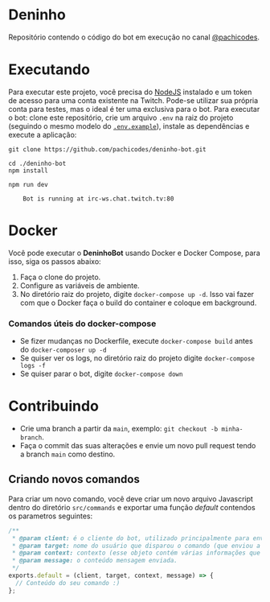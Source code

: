 # Deninho

Repositório contendo o código do bot em execução no canal [@pachicodes][1].

# Executando

Para executar este projeto, você precisa do [NodeJS][2] instalado e um token de acesso para uma conta existente na Twitch. Pode-se utilizar sua própria conta para testes, mas o ideal é ter uma exclusiva para o bot. Para executar o bot: clone este repositório, crie um arquivo `.env` na raiz do projeto (seguindo o mesmo modelo do [`.env.example`](.env.example)), instale as dependências e execute a aplicação:

```
git clone https://github.com/pachicodes/deninho-bot.git

cd ./deninho-bot
npm install

npm run dev

    Bot is running at irc-ws.chat.twitch.tv:80
```

# Docker

Você pode executar o **DeninhoBot** usando Docker e Docker Compose, para isso, siga os passos abaixo:

1. Faça o clone do projeto.
2. Configure as variáveis de ambiente.
3. No diretório raiz do projeto, digite `docker-compose up -d`. Isso vai fazer com que o Docker faça o build do container e coloque em background.

### Comandos úteis do docker-compose

- Se fizer mudanças no Dockerfile, execute `docker-compose build` antes do `docker-composer up -d`
- Se quiser ver os logs, no diretório raiz do projeto digite `docker-compose logs -f`
- Se quiser parar o bot, digite `docker-compose down`

# Contribuindo

- Crie uma branch a partir da `main`, exemplo: `git checkout -b minha-branch`.
- Faça o commit das suas alterações e envie um novo pull request tendo a branch `main` como destino.

## Criando novos comandos

Para criar um novo comando, você deve criar um novo arquivo Javascript dentro do diretório `src/commands` e exportar uma
função _default_ contendos os parametros seguintes:

```js
/**
 * @param client: é o cliente do bot, utilizado principalmente para enviar mensagens de volta a quem solicitou.
 * @param target: nome do usuário que disparou o comando (que enviou a mensagem), ex: #pachicodes.
 * @param context: contexto (esse objeto contém várias informações que podem ser utilizados para tomar uma ação, ver melhor na documentção do TMI.js).
 * @param message: o conteúdo mensagem enviada.
 */
exports.default = (client, target, context, message) => {
  // Conteúdo do seu comando :)
};
```

[1]: https://www.twitch.tv/pachicodes
[2]: https://nodejs.org/en/download/
